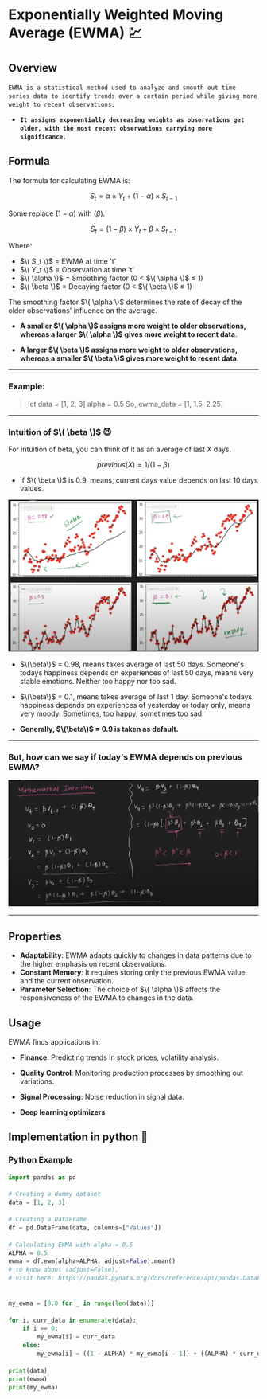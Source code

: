 # Exponentially Weighted Moving Average (EWMA) 💹

## Overview

`EWMA is a statistical method used to analyze and smooth out time series data to identify trends over a certain period while giving more weight to recent observations.`

- **`It assigns exponentially decreasing weights as observations get older, with the most recent observations carrying more significance.`**

## Formula

The formula for calculating EWMA is:

$$ S_t = \alpha \times Y_t + (1 - \alpha) \times S_{t-1} $$

Some replace $(1 - \alpha)$ with $(\beta)$.

$$ S_t = (1 - \beta) \times Y_t + \beta \times S_{t-1} $$

Where:
- $\( S_t \)$ = EWMA at time 't'
- $\( Y_t \)$ = Observation at time 't'
- $\( \alpha \)$ = Smoothing factor (0 < $\( \alpha \)$ ≤ 1)
- $\( \beta \)$ = Decaying factor (0 < $\( \beta \)$ ≤ 1)

The smoothing factor $\( \alpha \)$ determines the rate of decay of the older observations' influence on the average.

- **A smaller $\( \alpha \)$ assigns more weight to older observations, whereas a larger $\( \alpha \)$ gives more weight to recent data**.

- **A larger $\( \beta \)$ assigns more weight to older observations, whereas a smaller $\( \beta \)$ gives more weight to recent data**.

---

### Example:

>
> let data = [1, 2, 3]
> alpha = 0.5
> So, ewma_data = [1, 1.5, 2.25] 

---

### Intuition of $\( \beta \)$ 😈

For intuition of beta, you can think of it as an average of last X days.

$$ previous (X) = 1 / (1 - \beta) $$

- If $\( \beta \)$ is 0.9, means, current days value depends on last 10 days values.

![beta intuition](./assets/EWMA/Beta_Intuition.png)

- $\(\beta\)$ = 0.98, means takes average of last 50 days. Someone's todays happiness depends on experiences of last 50 days, means very stable emotions. Neither too happy nor too sad.

- $\(\beta\)$ = 0.1, means takes average of last 1 day. Someone's todays happiness depends on experiences of yesterday or today only, means very moody. Sometimes, too happy, sometimes too sad.

- **Generally, $\(\beta\)$ = 0.9 is taken as default.**

---

### But, how can we say if today's EWMA depends on previous EWMA?

![intuition](./assets/EWMA/intuition_emwa.png)

---

## Properties

- **Adaptability**: EWMA adapts quickly to changes in data patterns due to the higher emphasis on recent observations.
- **Constant Memory**: It requires storing only the previous EWMA value and the current observation.
- **Parameter Selection**: The choice of $\( \alpha \)$ affects the responsiveness of the EWMA to changes in the data.

## Usage

EWMA finds applications in:
- **Finance**: Predicting trends in stock prices, volatility analysis.
- **Quality Control**: Monitoring production processes by smoothing out variations.
- **Signal Processing**: Noise reduction in signal data.

- **Deep learning optimizers**

## Implementation in python 🐍

### Python Example

```python
import pandas as pd

# Creating a dummy dataset
data = [1, 2, 3]

# Creating a DataFrame
df = pd.DataFrame(data, columns=["Values"])

# Calculating EWMA with alpha = 0.5
ALPHA = 0.5
ewma = df.ewm(alpha=ALPHA, adjust=False).mean()
# to know about (adjust=False), 
# visit here: https://pandas.pydata.org/docs/reference/api/pandas.DataFrame.ewm.html


my_ewma = [0.0 for _ in range(len(data))]

for i, curr_data in enumerate(data):
    if i == 0:
        my_ewma[i] = curr_data
    else:
        my_ewma[i] = ((1 - ALPHA) * my_ewma[i - 1]) + ((ALPHA) * curr_data)

print(data)
print(ewma)
print(my_ewma)

```
